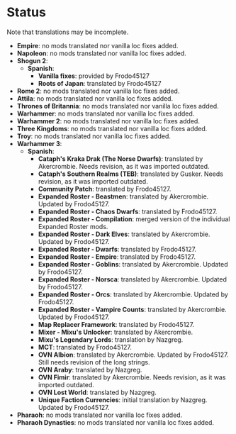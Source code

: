 # Status

Note that translations may be incomplete.

- **Empire**: no mods translated nor vanilla loc fixes added.
- **Napoleon**: no mods translated nor vanilla loc fixes added.
- **Shogun 2**:
    - **Spanish**:
        - **Vanilla fixes**: provided by Frodo45127
        - **Roots of Japan**: translated by Frodo45127
- **Rome 2**: no mods translated nor vanilla loc fixes added.
- **Attila**: no mods translated nor vanilla loc fixes added.
- **Thrones of Britannia**: no mods translated nor vanilla loc fixes added.
- **Warhammer**: no mods translated nor vanilla loc fixes added.
- **Warhammer 2**: no mods translated nor vanilla loc fixes added.
- **Three Kingdoms**: no mods translated nor vanilla loc fixes added.
- **Troy**: no mods translated nor vanilla loc fixes added.
- **Warhammer 3**:
    - **Spanish**:
        - **Cataph's Kraka Drak (The Norse Dwarfs)**: translated by Akercrombie. Needs revision, as it was imported outdated.
        - **Cataph's Southern Realms (TEB)**: translated by Gusker. Needs revision, as it was imported outdated.
        - **Community Patch**: translated by Frodo45127.
        - **Expanded Roster - Beastmen**: translated by Akercrombie. Updated by Frodo45127. 
        - **Expanded Roster - Chaos Dwarfs**: translated by Frodo45127. 
        - **Expanded Roster - Compilation**: merged version of the individual Expanded Roster mods. 
        - **Expanded Roster - Dark Elves**: translated by Akercrombie. Updated by Frodo45127.
        - **Expanded Roster - Dwarfs**: translated by Frodo45127.
        - **Expanded Roster - Empire**: translated by Frodo45127.
        - **Expanded Roster - Goblins**: translated by Akercrombie. Updated by Frodo45127.
        - **Expanded Roster - Norsca**: translated by Akercrombie. Updated by Frodo45127.
        - **Expanded Roster - Orcs**: translated by Akercrombie. Updated by Frodo45127.
        - **Expanded Roster - Vampire Counts**: translated by Akercrombie. Updated by Frodo45127.
        - **Map Replacer Framework**: translated by Frodo45127.
        - **Mixer - Mixu's Unlocker**: translated by Akercrombie. 
        - **Mixu's Legendary Lords**: translation by Nazgreg.
        - **MCT**: translated by Frodo45127.
        - **OVN Albion**: translated by Akercrombie. Updated by Frodo45127. Still needs revision of the long strings.
        - **OVN Araby**: translated by Nazgreg.
        - **OVN Fimir**: translated by Akercrombie. Needs revision, as it was imported outdated.
        - **OVN Lost World**: translated by Nazgreg.
        - **Unique Faction Currencies**: initial translation by Nazgreg. Updated by Frodo45127.
- **Pharaoh**: no mods translated nor vanilla loc fixes added.
- **Pharaoh Dynasties**: no mods translated nor vanilla loc fixes added.
